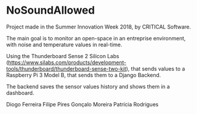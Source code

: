 # NoSoundAllowed

Project made in the Summer Innovation Week 2018, by CRITICAL Software.

The main goal is to monitor an open-space in an entreprise environment, with noise and temperature values in real-time.

Using the Thunderboard Sense 2 Silicon Labs (https://www.silabs.com/products/development-tools/thunderboard/thunderboard-sense-two-kit), that sends values to a Raspberry Pi 3 Model B, that sends them to a Django Backend.

The backend saves the sensor values history and shows them in a dashboard.

Diogo Ferreira
Filipe Pires
Gonçalo Moreira
Patrícia Rodrigues
